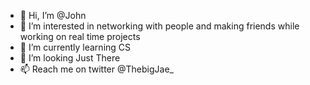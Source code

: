 - 👋 Hi, I’m @John    
- 👀 I’m interested in networking with people and making friends while working on real time projects 
- 🌱 I’m currently learning CS
- 💞️ I’m looking Just There
- 📫 Reach me on twitter @ThebigJae_

<!---
TheBigJae/TheBigJae is a ✨ special ✨ repository because its `README.md` (this file) appears on your GitHub profile.
You can click the Preview link to take a look at your changes.
--->
